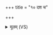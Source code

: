 +++
title = "१० दश च"

+++
<details><summary>मूलम् (VS)</summary>

दश॑ च मे श॒तं च॑ मेऽपव॒क्तार॑ ओषधे।  
ऋत॑जात॒ ऋता॑वरि॒ मधु॑ मे मधु॒ला क॑रः ॥
</details>